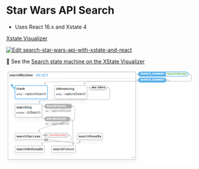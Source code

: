 # Star Wars API Search

- Uses React 16.x and Xstate 4

[Xstate Visualizer](https://xstate.js.org/viz/?gist=f372e3732e2dd023a32988993685fb65)

[![Edit search-star-wars-api-with-xstate-and-react](https://codesandbox.io/static/img/play-codesandbox.svg)](https://codesandbox.io/s/github/Glutnix/xstate-starwars-search-react/tree/master/?fontsize=14&hidenavigation=1&theme=dark)

👀 See the [Search state machine on the XState Visualizer](https://xstate.js.org/viz/?gist=f372e3732e2dd023a32988993685fb65)

[![Screenshot of the calculator state machine in the Visualizer](public/assets/xstate-viz.png)](https://xstate.js.org/viz/?gist=f372e3732e2dd023a32988993685fb65)
